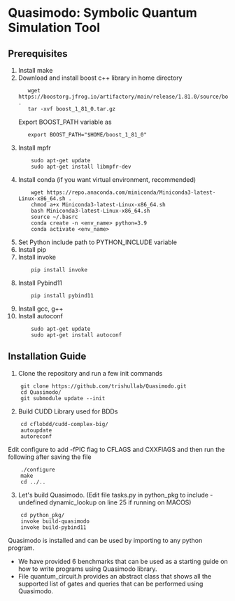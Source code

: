# Quasimodo: Symbolic Quantum Simulation Tool

## Prerequisites
1. Install make
2. Download and install boost c++ library in home directory
   ``` shell
      wget https://boostorg.jfrog.io/artifactory/main/release/1.81.0/source/boost_1_81_0.tar.gz .
      tar -xvf boost_1_81_0.tar.gz
   ```
   Export BOOST_PATH variable as 
   ``` shell
      export BOOST_PATH="$HOME/boost_1_81_0"
   ```
3. Install mpfr
    ``` shell
        sudo apt-get update
        sudo apt-get install libmpfr-dev
    ```
4. Install conda (if you want virtual environment, recommended)
    ``` shell
        wget https://repo.anaconda.com/miniconda/Miniconda3-latest-Linux-x86_64.sh .
        chmod a+x Miniconda3-latest-Linux-x86_64.sh
        bash Miniconda3-latest-Linux-x86_64.sh
        source ~/.basrc
        conda create -n <env_name> python=3.9
        conda activate <env_name>
    ```
5. Set Python include path to PYTHON_INCLUDE variable
6. Install pip
7. Install invoke
    ``` shell
        pip install invoke
    ```
8. Install Pybind11
    ``` shell
        pip install pybind11
    ```
9. Install gcc, g++
10. Install autoconf
    ``` shell
        sudo apt-get update
        sudo apt-get install autoconf
    ```


## Installation Guide

1. Clone the repository and run a few init commands
  ``` shell
      git clone https://github.com/trishullab/Quasimodo.git
      cd Quasimodo/
      git submodule update --init
  ```
2. Build CUDD Library used for BDDs
  ``` shell
      cd cflobdd/cudd-complex-big/
      autoupdate
      autoreconf
  ```
  Edit configure to add -fPIC flag to CFLAGS and CXXFlAGS and then run the following after saving the file
  ``` shell
      ./configure
      make
      cd ../..
  ```
3. Let's build Quasimodo. (Edit file tasks.py in python_pkg to include -undefined dynamic_lookup on line 25 if running on MACOS)
  ``` shell
      cd python_pkg/
      invoke build-quasimodo
      invoke build-pybind11
   ```
   
Quasimodo is installed and can be used by importing to any python program.

- We have provided 6 benchmarks that can be used as a starting guide on how to write programs using Quasimodo library.
- File quantum_circuit.h provides an abstract class that shows all the supported list of gates and queries that can be performed using Quasimodo.

